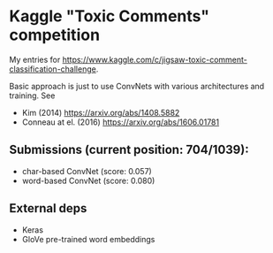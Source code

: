 # Kaggle "Toxic Comments" competition

My entries for https://www.kaggle.com/c/jigsaw-toxic-comment-classification-challenge.

Basic approach is just to use ConvNets with various architectures and training. See
* Kim (2014) https://arxiv.org/abs/1408.5882
* Conneau at el. (2016) https://arxiv.org/abs/1606.01781

## Submissions (current position: 704/1039):

* char-based ConvNet (score: 0.057)
* word-based ConvNet (score: 0.080)

## External deps
* Keras
* GloVe pre-trained word embeddings
